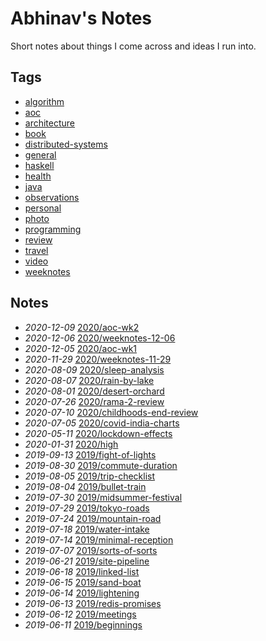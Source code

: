 # Abhinav's Notes

Short notes about things I come across and ideas I run into.

## Tags

- [algorithm](./tags/algorithm)
- [aoc](./tags/aoc)
- [architecture](./tags/architecture)
- [book](./tags/book)
- [distributed-systems](./tags/distributed-systems)
- [general](./tags/general)
- [haskell](./tags/haskell)
- [health](./tags/health)
- [java](./tags/java)
- [observations](./tags/observations)
- [personal](./tags/personal)
- [photo](./tags/photo)
- [programming](./tags/programming)
- [review](./tags/review)
- [travel](./tags/travel)
- [video](./tags/video)
- [weeknotes](./tags/weeknotes)

## Notes

- *2020-12-09* [2020/aoc-wk2](./2020/aoc-wk2)
- *2020-12-06* [2020/weeknotes-12-06](./2020/weeknotes-12-06)
- *2020-12-05* [2020/aoc-wk1](./2020/aoc-wk1)
- *2020-11-29* [2020/weeknotes-11-29](./2020/weeknotes-11-29)
- *2020-08-09* [2020/sleep-analysis](./2020/sleep-analysis)
- *2020-08-07* [2020/rain-by-lake](./2020/rain-by-lake)
- *2020-08-01* [2020/desert-orchard](./2020/desert-orchard)
- *2020-07-26* [2020/rama-2-review](./2020/rama-2-review)
- *2020-07-10* [2020/childhoods-end-review](./2020/childhoods-end-review)
- *2020-07-05* [2020/covid-india-charts](./2020/covid-india-charts)
- *2020-05-11* [2020/lockdown-effects](./2020/lockdown-effects)
- *2020-01-31* [2020/high](./2020/high)
- *2019-09-13* [2019/fight-of-lights](./2019/fight-of-lights)
- *2019-08-30* [2019/commute-duration](./2019/commute-duration)
- *2019-08-05* [2019/trip-checklist](./2019/trip-checklist)
- *2019-08-04* [2019/bullet-train](./2019/bullet-train)
- *2019-07-30* [2019/midsummer-festival](./2019/midsummer-festival)
- *2019-07-29* [2019/tokyo-roads](./2019/tokyo-roads)
- *2019-07-24* [2019/mountain-road](./2019/mountain-road)
- *2019-07-18* [2019/water-intake](./2019/water-intake)
- *2019-07-14* [2019/minimal-reception](./2019/minimal-reception)
- *2019-07-07* [2019/sorts-of-sorts](./2019/sorts-of-sorts)
- *2019-06-21* [2019/site-pipeline](./2019/site-pipeline)
- *2019-06-18* [2019/linked-list](./2019/linked-list)
- *2019-06-15* [2019/sand-boat](./2019/sand-boat)
- *2019-06-14* [2019/lightening](./2019/lightening)
- *2019-06-13* [2019/redis-promises](./2019/redis-promises)
- *2019-06-12* [2019/meetings](./2019/meetings)
- *2019-06-11* [2019/beginnings](./2019/beginnings)
